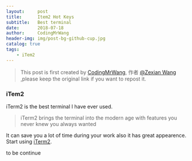 ```yaml
---
layout:     post
title:      Item2 Hot Keys
subtitle:   Best terminal
date:       2018-07-18
author:     CodingMrWang
header-img: img/post-bg-github-cup.jpg
catalog: true
tags:
    - iTem2
---
```



> This post is first created by [CodingMrWang](http://codingmrwang.github.io), 作者 [@Zexian Wang](http://github.com/codingmrwang) ,please keep the original link if you want to repost it.

### iTem2
iTerm2 is the best terminal I have ever used.
>iTerm2 brings the terminal into the modern age with features you never knew you always wanted

It can save you a lot of time during your work also it has great appearence. Start using [iTerm2](https://www.iterm2.com/). 


to be continue


